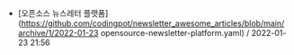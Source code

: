- [오픈소스 뉴스레터 플랫폼](https://github.com/codingpot/newsletter_awesome_articles/blob/main/archive/1/2022-01-23 opensource-newsletter-platform.yaml) / 2022-01-23 21:56
